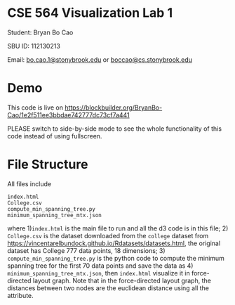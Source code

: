 # CSE 564 Visualization Lab 1

Student: Bryan Bo Cao

SBU ID: 112130213

Email: bo.cao.1@stonybrook.edu or boccao@cs.stonybrook.edu 

# Demo

This code is live on https://blockbuilder.org/BryanBo-Cao/1e2f511ee3bbdae742777dc73cf7a441

PLEASE switch to side-by-side mode to see the whole functionality of this code instead of using fullscreen.

# File Structure

All files include
```
index.html
College.csv
compute_min_spanning_tree.py
minimum_spanning_tree_mtx.json
```
where 1)```index.html``` is the main file to run and all the d3 code is in this file; 2) ```College.csv``` is the dataset downloaded from the ```college``` dataset from https://vincentarelbundock.github.io/Rdatasets/datasets.html, the original dataset has College 777 data points, 18 dimensions; 3) ```compute_min_spanning_tree.py``` is the python code to compute the minimum spanning tree for the first 70 data points and save the data as 4) ```minimum_spanning_tree_mtx.json```, then ```index.html``` visualize it in force-directed layout graph. Note that in the force-directed layout graph, the distances between two nodes are the euclidean distance using all the attribute.
